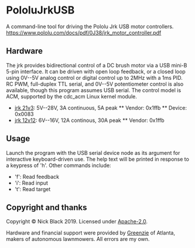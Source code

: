 # PololuJrkUSB

A command-line tool for driving the Pololu Jrk USB motor controllers.
https://www.pololu.com/docs/pdf/0J38/jrk_motor_controller.pdf

## Hardware

The jrk provides bidirectional control of a DC brush motor via a USB mini-B
5-pin interface. It can be driven with open loop feedback, or a closed loop
using 0V--5V analog control or digital control up to 2MHz with a 1ms PID.
RC PWM, full-duplex TTL serial, and 0V--5V potentiometer control is also
available, though this program assumes USB serial. The control model is ACM,
supported by the cdc_acm Linux kernel module.

* [jrk 21v3](https://www.pololu.com/product/1392): 5V--28V, 3A continuous, 5A peak
** Vendor: 0x1ffb
** Device: 0x0083
* [jrk 12v12](https://www.pololu.com/product/1393): 6V--16V, 12A continous, 30A peak
** Vendor: 0x1ffb

## Usage

Launch the program with the USB serial device node as its argument for
interactive keyboard-driven use. The help text will be printed in response to
a keypress of 'h'. Other commands include:

* 'f': Read feedback
* 'i': Read input
* 't': Read target

## Copyright and thanks

Copyright © Nick Black 2019.
Licensed under [Apache-2.0](https://www.apache.org/licenses/LICENSE-2.0).

Hardware and financial support were provided by
[Greenzie](https://www.greenzie.co/) of Atlanta, makers of autonomous
lawnmowers. All errors are my own.
